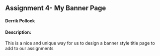 ## Assignment 4- My Banner Page
#### Derrik Pollock 
#### Description:
This is a nice and unique way for us to design a banner style title page to add to our assignments
